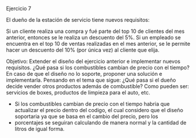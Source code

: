 Ejercicio 7

El dueño de la estación de servicio tiene nuevos requisitos:

Si un cliente realiza una compra y fué parte del top 10 de clientes del mes anterior, entonces se le realiza un descuento del 5%.
Si un empleado se encuentra en el top 10 de ventas realizadas en el mes anterior, se le permite hacer un descuento del 10% (por única vez) al cliente que elija.

Objetivo:
Extender el diseño del ejercicio anterior e implementar nuevos requisitos.
¿Qué pasa si los combustibles cambian de precio con el tiempo? En caso de que el diseño no lo soporte, proponer una solución e implementarla.
Pensando en el tema que sigue: ¿Qué pasa si el dueño decide vender otros productos además de combustible? Como pueden ser: servicios de boxes, productos de limpieza para el auto, etc.

- Si los combustibles cambian de precio con el tiempo habria que actualizar el precio dentro del codigo, el cual considero que el diseño soportaria ya que se basa en el cambio del precio, pero los
- porcentajes se seguiran calculando de manera normal y la cantidad de litros de igual forma.
